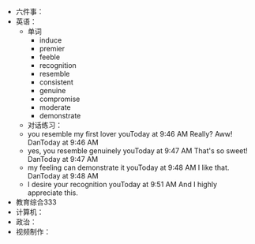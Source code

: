 - 六件事：
- 英语：
	- 单词
		- induce
		- premier
		- feeble
		- recognition
		- resemble
		- consistent
		- genuine
		- compromise
		- moderate
		- demonstrate
	- 对话练习：
	- you resemble my first lover
	  youToday at 9:46 AM
	  Really? Aww!
	  DanToday at 9:46 AM
	- yes, you resemble genuinely
	  youToday at 9:47 AM
	  That's so sweet!
	  DanToday at 9:47 AM
	- my feeling can demonstrate it 
	  youToday at 9:48 AM
	  I like that.
	  DanToday at 9:48 AM
	- I desire your recognition
	  youToday at 9:51 AM
	  And I highly appreciate this.
- 教育综合333
- 计算机：
- 政治：
- 视频制作：